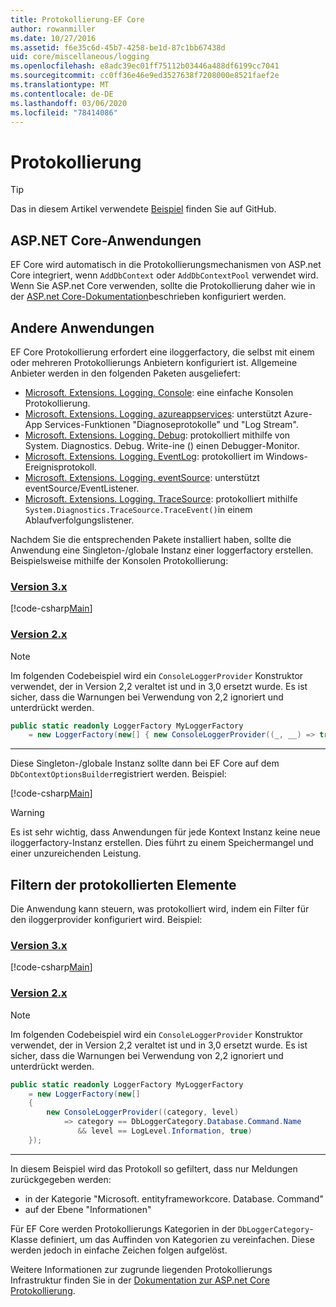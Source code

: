 ```yaml
---
title: Protokollierung-EF Core
author: rowanmiller
ms.date: 10/27/2016
ms.assetid: f6e35c6d-45b7-4258-be1d-87c1bb67438d
uid: core/miscellaneous/logging
ms.openlocfilehash: e8adc39ec01ff75112b03446a488df6199cc7041
ms.sourcegitcommit: cc0ff36e46e9ed3527638f7208000e8521faef2e
ms.translationtype: MT
ms.contentlocale: de-DE
ms.lasthandoff: 03/06/2020
ms.locfileid: "78414086"
---
```

# <a name="logging"></a>Protokollierung

> [!TIP]  
> Das in diesem Artikel verwendete [Beispiel](https://github.com/dotnet/EntityFramework.Docs/tree/master/samples/core/Miscellaneous/Logging) finden Sie auf GitHub.

## <a name="aspnet-core-applications"></a>ASP.NET Core-Anwendungen

EF Core wird automatisch in die Protokollierungsmechanismen von ASP.net Core integriert, wenn `AddDbContext` oder `AddDbContextPool` verwendet wird. Wenn Sie ASP.net Core verwenden, sollte die Protokollierung daher wie in der [ASP.net Core-Dokumentation](https://docs.microsoft.com/aspnet/core/fundamentals/logging?tabs=aspnetcore2x)beschrieben konfiguriert werden.

## <a name="other-applications"></a>Andere Anwendungen

EF Core Protokollierung erfordert eine iloggerfactory, die selbst mit einem oder mehreren Protokollierungs Anbietern konfiguriert ist. Allgemeine Anbieter werden in den folgenden Paketen ausgeliefert:

* [Microsoft. Extensions. Logging. Console](https://www.nuget.org/packages/Microsoft.Extensions.Logging.Console/): eine einfache Konsolen Protokollierung.
* [Microsoft. Extensions. Logging. azureappservices](https://www.nuget.org/packages/Microsoft.Extensions.Logging.AzureAppServices/): unterstützt Azure-App Services-Funktionen "Diagnoseprotokolle" und "Log Stream".
* [Microsoft. Extensions. Logging. Debug](https://www.nuget.org/packages/Microsoft.Extensions.Logging.Debug/): protokolliert mithilfe von System. Diagnostics. Debug. Write-ine () einen Debugger-Monitor.
* [Microsoft. Extensions. Logging. EventLog](https://www.nuget.org/packages/Microsoft.Extensions.Logging.EventLog/): protokolliert im Windows-Ereignisprotokoll.
* [Microsoft. Extensions. Logging. eventSource](https://www.nuget.org/packages/Microsoft.Extensions.Logging.EventSource/): unterstützt eventSource/EventListener.
* [Microsoft. Extensions. Logging. TraceSource](https://www.nuget.org/packages/Microsoft.Extensions.Logging.TraceSource/): protokolliert mithilfe `System.Diagnostics.TraceSource.TraceEvent()`in einem Ablaufverfolgungslistener.

Nachdem Sie die entsprechenden Pakete installiert haben, sollte die Anwendung eine Singleton-/globale Instanz einer loggerfactory erstellen. Beispielsweise mithilfe der Konsolen Protokollierung:

### <a name="version-3x"></a>[Version 3.x](#tab/v3)

[!code-csharp[Main](../../../samples/core/Miscellaneous/Logging/Logging/BloggingContext.cs#DefineLoggerFactory)]

### <a name="version-2x"></a>[Version 2.x](#tab/v2)

> [!NOTE]
> Im folgenden Codebeispiel wird ein `ConsoleLoggerProvider` Konstruktor verwendet, der in Version 2,2 veraltet ist und in 3,0 ersetzt wurde. Es ist sicher, dass die Warnungen bei Verwendung von 2,2 ignoriert und unterdrückt werden.

``` csharp
public static readonly LoggerFactory MyLoggerFactory
    = new LoggerFactory(new[] { new ConsoleLoggerProvider((_, __) => true, true) });
```

***

Diese Singleton-/globale Instanz sollte dann bei EF Core auf dem `DbContextOptionsBuilder`registriert werden. Beispiel:

[!code-csharp[Main](../../../samples/core/Miscellaneous/Logging/Logging/BloggingContext.cs#RegisterLoggerFactory)]

> [!WARNING]
> Es ist sehr wichtig, dass Anwendungen für jede Kontext Instanz keine neue iloggerfactory-Instanz erstellen. Dies führt zu einem Speichermangel und einer unzureichenden Leistung.

## <a name="filtering-what-is-logged"></a>Filtern der protokollierten Elemente

Die Anwendung kann steuern, was protokolliert wird, indem ein Filter für den iloggerprovider konfiguriert wird. Beispiel:

### <a name="version-3x"></a>[Version 3.x](#tab/v3)

[!code-csharp[Main](../../../samples/core/Miscellaneous/Logging/Logging/BloggingContextWithFiltering.cs#DefineLoggerFactory)]

### <a name="version-2x"></a>[Version 2.x](#tab/v2)

> [!NOTE]
> Im folgenden Codebeispiel wird ein `ConsoleLoggerProvider` Konstruktor verwendet, der in Version 2,2 veraltet ist und in 3,0 ersetzt wurde. Es ist sicher, dass die Warnungen bei Verwendung von 2,2 ignoriert und unterdrückt werden.

``` csharp
public static readonly LoggerFactory MyLoggerFactory
    = new LoggerFactory(new[]
    {
        new ConsoleLoggerProvider((category, level)
            => category == DbLoggerCategory.Database.Command.Name
               && level == LogLevel.Information, true)
    });
```

***

In diesem Beispiel wird das Protokoll so gefiltert, dass nur Meldungen zurückgegeben werden:

* in der Kategorie "Microsoft. entityframeworkcore. Database. Command"
* auf der Ebene "Informationen"

Für EF Core werden Protokollierungs Kategorien in der `DbLoggerCategory`-Klasse definiert, um das Auffinden von Kategorien zu vereinfachen. Diese werden jedoch in einfache Zeichen folgen aufgelöst.

Weitere Informationen zur zugrunde liegenden Protokollierungs Infrastruktur finden Sie in der [Dokumentation zur ASP.net Core Protokollierung](https://docs.microsoft.com/aspnet/core/fundamentals/logging?tabs=aspnetcore2x).
